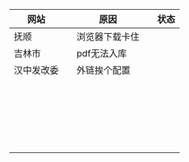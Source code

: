| 网站       |      | 原因           |      | 状态 |
| ---------- | ---- | -------------- | ---- | ---- |
| 抚顺       |      | 浏览器下载卡住 |      |      |
| 吉林市     |      | pdf无法入库    |      |      |
| 汉中发改委 |      | 外链挨个配置   |      |      |
|            |      |                |      |      |
|            |      |                |      |      |
|            |      |                |      |      |
|            |      |                |      |      |
|            |      |                |      |      |
|            |      |                |      |      |
|            |      |                |      |      |
|            |      |                |      |      |
|            |      |                |      |      |
|            |      |                |      |      |
|            |      |                |      |      |
|            |      |                |      |      |
|            |      |                |      |      |
|            |      |                |      |      |
|            |      |                |      |      |
|            |      |                |      |      |
|            |      |                |      |      |
|            |      |                |      |      |
|            |      |                |      |      |
|            |      |                |      |      |
|            |      |                |      |      |
|            |      |                |      |      |


